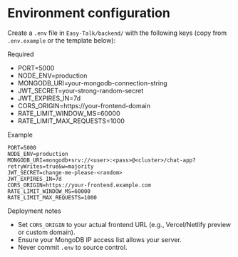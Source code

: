 # Environment configuration

Create a `.env` file in `Easy-Talk/backend/` with the following keys (copy from `.env.example` or the template below):

Required
- PORT=5000
- NODE_ENV=production
- MONGODB_URI=your-mongodb-connection-string
- JWT_SECRET=your-strong-random-secret
- JWT_EXPIRES_IN=7d
- CORS_ORIGIN=https://your-frontend-domain
- RATE_LIMIT_WINDOW_MS=60000
- RATE_LIMIT_MAX_REQUESTS=1000

Example
```
PORT=5000
NODE_ENV=production
MONGODB_URI=mongodb+srv://<user>:<pass>@<cluster>/chat-app?retryWrites=true&w=majority
JWT_SECRET=change-me-please-<random>
JWT_EXPIRES_IN=7d
CORS_ORIGIN=https://your-frontend.example.com
RATE_LIMIT_WINDOW_MS=60000
RATE_LIMIT_MAX_REQUESTS=1000
```

Deployment notes
- Set `CORS_ORIGIN` to your actual frontend URL (e.g., Vercel/Netlify preview or custom domain).
- Ensure your MongoDB IP access list allows your server.
- Never commit `.env` to source control.

